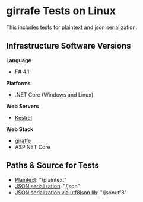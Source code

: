 # girrafe Tests on Linux
This includes tests for plaintext and json serialization.

## Infrastructure Software Versions

**Language**

* F# 4.1

**Platforms**

* .NET Core (Windows and Linux)

**Web Servers**

* [Kestrel](https://github.com/aspnet/KestrelHttpServer)

**Web Stack**

* [giraffe](https://github.com/giraffe-fsharp/Giraffe)
* ASP.NET Core

## Paths & Source for Tests

* [Plaintext](src/App/Programs.fs): "/plaintext"
* [JSON serialization](src/App/Programs.fs): "/json"
* [JSON serialization via utf8json lib](src/App/Programs.fs): "/jsonutf8"
